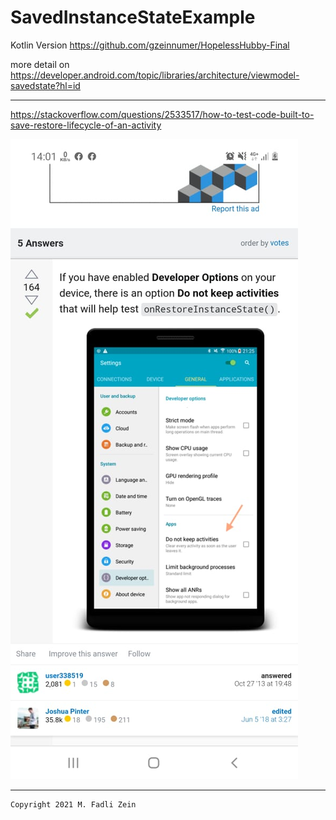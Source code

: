 # SavedInstanceStateExample

Kotlin Version https://github.com/gzeinnumer/HopelessHubby-Final

more detail on
https://developer.android.com/topic/libraries/architecture/viewmodel-savedstate?hl=id

---

https://stackoverflow.com/questions/2533517/how-to-test-code-built-to-save-restore-lifecycle-of-an-activity

![](https://github.com/gzeinnumer/SavedInstanceStateExample/blob/master/preview/example1.jpeg)

---

```
Copyright 2021 M. Fadli Zein
```